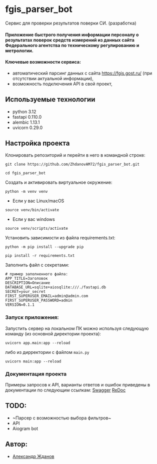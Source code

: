 # fgis_parser_bot
Сервис для проверки результатов поверки СИ. (разработка)

#### Приложение быстрого получения информации персоналу о результатах поверок средств измерений из данных сайта Федерального агентства по техническому регулированию и метрологии.

#### Ключевые возможности сервиса:
- автоматический парсинг данных с сайта https://fgis.gost.ru/ (при отсутствии актуальной информации),
- возможность подключения API в свой проект,

## Используемые технологии
- python 3.12
- fastapi 0.110.0
- alembic 1.13.1
- uvicorn 0.29.0

## Настройка проекта
Клонировать репозиторий и перейти в него в командной строке:

```
git clone https://github.com/ZhdanovAM72/fgis_parser_bot.git
```
```
cd fgis_parser_bot
```
Cоздать и активировать виртуальное окружение:
```
python -m venv venv
```
* Если у вас Linux/macOS
```
source venv/bin/activate
```
* Если у вас windows
```
source venv/scripts/activate
```
Установить зависимости из файла requirements.txt:
```
python -m pip install --upgrade pip
```
```
pip install -r requirements.txt
```
Заполнить файл с секретами:
``` 
# пример заполненного файла:
APP_TITLE=Заголовок
DESCRIPTION=Описание
DATABASE_URL=sqlite+aiosqlite:///./fastapi.db
SECRET=your_secret
FIRST_SUPERUSER_EMAIL=admin@admin.com
FIRST_SUPERUSER_PASSWORD=admin
VERSION=0.1.1
``` 


### Запуск приложения:
Запустить сервер на локальном ПК можно используя следующую команду (из основной директории проекта):
```
uvicorn app.main:app --reload
```
либо из дирректории с файлом `main.py`
```
uvicorn main:app --reload
```

### Документация проекта

Примеры запросов к API, варианты ответов и ошибок приведены в документации по следующим ссылкам:
[Swagger](http://127.0.0.1:8000/api/swagger)
[ReDoc](http://127.0.0.1:8000/api/redoc)


## TODO:
- ~Парсер с возможностью выбора фильтров~
- API
- Aiogram bot


## Автор:
- [Александр Жданов ](https://github.com/ZhdanovAM72)